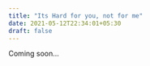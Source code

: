 ```yaml
---
title: "Its Hard for you, not for me"
date: 2021-05-12T22:34:01+05:30
draft: false
---
```


Coming soon...